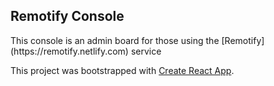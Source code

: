 <h2 style={{textAlign : 'center'}} > Remotify Console </h2>

<p> This console is an admin  board for those using the [Remotify](https://remotify.netlify.com) service  </p>

This project was bootstrapped with [Create React App](https://github.com/facebook/create-react-app).
